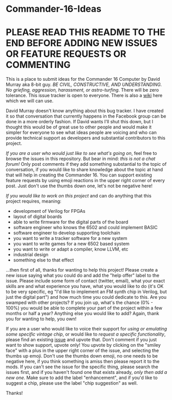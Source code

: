 # Commander-16-Ideas

# PLEASE READ THIS README TO THE END BEFORE ADDING NEW ISSUES OR FEATURE REQUESTS OR COMMENTING

This is a place to submit ideas for the Commander 16 Computer by David Murray
aka 8-bit guy. *BE CIVIL, CONSTRUCTIVE, AND UNDERSTANDING. No griefing,
aggression, harassment, or astro-turfing*. There will be zero tolerance. This
issue tracker is open to everyone. There is also a [wiki] here which we will
can use.

David Murray doesn't know anything about this bug tracker. I have created it so
that conversation that currently happens in the Facebook group can be done in a
more orderly fashion. If David wants I'll shut this down, but I thought this
would be of great use to other people and would make it simpler for everyone to
see what ideas people are voicing and who can provide technical support as
developers and substantial contributors to this project.

*If you are a user who would just like to see what's going on*, feel free to
browse the issues in this repository. But bear in mind: *this is not a chat
forum!* Only post comments if they add something substantial to the topic of
conversation, if you would like to share knowledge about the topic at hand that
will help in creating the Commander 16. You can support existing feature
requests by using emoji reactions in the upper right corner of every post. Just
don't use the thumbs down one, let's not be negative here!

*If you would like to work on this project* and can do anything that this
project requires, meaning:
- development of Verilog for FPGAs
- layout of digital boards
- able to write firmware for the digital parts of the board
- software engineer who knows the 6502 and could implement BASIC
- software engineer to develop supporting toolchain
- you want to write a tracker software for a new system
- you want to write games for a new 6502 based system
- you want to write or adapt a compiler, know LLVM, etc
- industrial design
- something else to that effect

...then first of all, thanks for wanting to help this project! Please create a
new issue saying what you could do and add  the "help offer" label to the
issue. Please include some form of contact (twitter, email), what your exact
skills are and what experience you have, what you would like to do (it's OK to
be very specific, eg "I'd like to implement an FM synth chip in Verilog, but
just the digital part") and how much time you could dedicate to this. Are you
swamped with other projects? If you join up, what's the chance (0% - 100%) you
would be able to complete your part of the project within a few months or half
a year? Anything else you would like to add? Again, thank you for wanting to
help, you own!

If you are a user who would like to voice their support for *using or emulating
some specific vintage chip*, or would like to *request a specific
functionality*, please find an existing [issue][issues] and upvote that. Don't
comment if you just want to show support, upvote only! You upvote by clicking
on the "smiley face" with a plus in the upper right corner of the issue, and
selecting the thumbs up emoji. Don't use the thumbs down emoji, no one needs to
be negative here, if you think something is amiss then please report it to the
mods. If you can't see the issue for the specific thing, please search the
issues first, and if you haven't found one that exists already, *only then add
a new one*. Make sure to add the label "enhancement", and if you'd like to
suggest a chip, please use the label "chip suggestion" as well.

Thanks!

[issues]: https://github.com/cheater/Commander-16-Ideas/issues
[wiki]: https://github.com/cheater/Commander-16-Ideas/wiki
